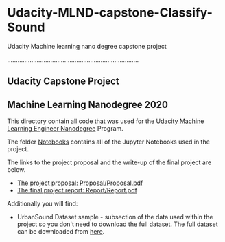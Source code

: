 # Udacity-MLND-capstone-Classify-Sound
Udacity Machine learning nano degree capstone project

............................................................................

## Udacity Capstone Project 

## Machine Learning Nanodegree 2020

This directory contain all code that was used for the [Udacity Machine Learning Engineer Nanodegree](https://www.udacity.com/course/machine-learning-engineer-nanodegree--nd009t) Program. 

The folder [Notebooks](Notebooks/) contains all of the Jupyter Notebooks used in the project. 

The links to the project proposal and the write-up of the final 
project are below.

* [The project proposal: Proposal/Proposal.pdf](Proposal/Proposal.pdf) 
* [The final project report: Report/Report.pdf](Report/Report.pdf) 

Additionally you will find: 
* UrbanSound Dataset sample - subsection of the data used within the project so you don't need to download the full dataset. The full dataset can be downloaded from [here](https://urbansounddataset.weebly.com/urbansound8k.html). 
